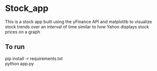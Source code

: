 # Stock_app

This is a stock app built using the yFinance API and matplotlib to visualize stock trends over an interval of time similar to how Yahoo displays stock prices on a graph

## To run

pip install -r requirements.txt  
python app.py
